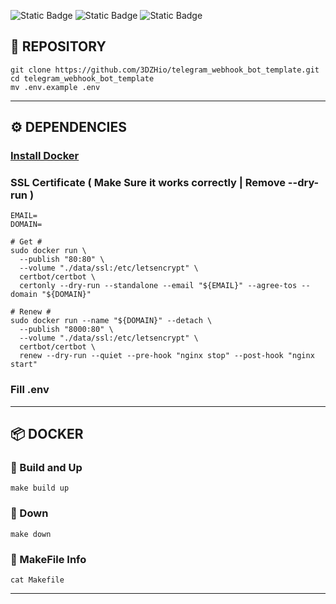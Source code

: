 ![Static Badge](https://img.shields.io/badge/Python-008000?style=for-the-badge&logo=python&logoColor=white&link=https://www.python.org/downloads/)
![Static Badge](https://img.shields.io/badge/ReDiS-d92b09?style=for-the-badge&logo=redis&logoColor=white&link=https://redis.io/docs/latest/operate/oss_and_stack/install/install-redis/install-redis-on-linux/)
![Static Badge](https://img.shields.io/badge/PostgreSQL-3a6790?style=for-the-badge&logo=postgresql&logoColor=white&link=https://www.postgresql.org/download/linux/)

## 🔗 REPOSITORY

```shell
git clone https://github.com/3DZHio/telegram_webhook_bot_template.git
cd telegram_webhook_bot_template
mv .env.example .env
```

---

## ⚙️ DEPENDENCIES

### [Install Docker](https://www.docker.com/)

### SSL Certificate ( Make Sure it works correctly | Remove --dry-run )

```shell
EMAIL=
DOMAIN=

# Get #
sudo docker run \
  --publish "80:80" \
  --volume "./data/ssl:/etc/letsencrypt" \
  certbot/certbot \
  certonly --dry-run --standalone --email "${EMAIL}" --agree-tos --domain "${DOMAIN}"

# Renew #
sudo docker run --name "${DOMAIN}" --detach \
  --publish "8000:80" \
  --volume "./data/ssl:/etc/letsencrypt" \
  certbot/certbot \
  renew --dry-run --quiet --pre-hook "nginx stop" --post-hook "nginx start"
```

### Fill .env

---

## 📦 DOCKER

### 🚀 Build and Up

```shell
make build up
```

### 🛑 Down

```shell
make down
```

### 📌 MakeFile Info

```shell
cat Makefile
```

---